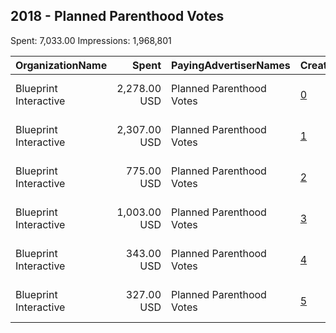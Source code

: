 ## 2018 - Planned Parenthood Votes 
Spent: 7,033.00
Impressions: 1,968,801

|OrganizationName|Spent|PayingAdvertiserNames|CreativeUrls|Impressions|Genders|AgeBrackets|CountryCodes|BillingAddresses|CandidateBallotInformation|
|:---|---:|:---|:---|---:|:---|:---|:---|:---|:---|
|Blueprint Interactive|2,278.00 USD|Planned Parenthood Votes|[0](https://www.snap.com/political-ads/asset/f984566ab267f4783d057402974cd14195faee0e8d0d8e6c157b244d639ba446?mediaType=jpg)|686,585|FEMALE|18-34|united states|"1730 Rhode Island Ave NW Suite 1014,Washington,20036,US"||
|Blueprint Interactive|2,307.00 USD|Planned Parenthood Votes|[1](https://www.snap.com/political-ads/asset/39bde1b750303e7f2ec5b8e016b305f11cfef0b899ebf9b0814ec7779dea6c85?mediaType=mp4)|631,708|FEMALE|18-34|united states|"1730 Rhode Island Ave NW Suite 1014,Washington,20036,US"||
|Blueprint Interactive|775.00 USD|Planned Parenthood Votes|[2](https://www.snap.com/political-ads/asset/a6977a9f59ad78390da8084ab4c57c56007a51f5511b696bd520a26460953895?mediaType=jpg)|229,754|FEMALE|18-34|united states|"1730 Rhode Island Ave NW Suite 1014,Washington,20036,US"||
|Blueprint Interactive|1,003.00 USD|Planned Parenthood Votes|[3](https://www.snap.com/political-ads/asset/336c3622b61937ab705aaeffabbe8de5009b92c23d6240fa3c31c45d90fa67c8?mediaType=mp4)|215,828|FEMALE|18-34|united states|"1730 Rhode Island Ave NW Suite 1014,Washington,20036,US"||
|Blueprint Interactive|343.00 USD|Planned Parenthood Votes|[4](https://www.snap.com/political-ads/asset/a2896b062da580140d6fef2dc3616f0a6c49fc67bd76f3b87ac0b12168fe756d?mediaType=jpg)|111,587|FEMALE|18-34|united states|"1730 Rhode Island Ave NW Suite 1014,Washington,20036,US"||
|Blueprint Interactive|327.00 USD|Planned Parenthood Votes|[5](https://www.snap.com/political-ads/asset/817d60a8004375597dc93fa0adc993d2e0f2eebd779c0c8dda1b2a92d670823a?mediaType=jpg)|93,339|FEMALE|18-34|united states|"1730 Rhode Island Ave NW Suite 1014,Washington,20036,US"||
